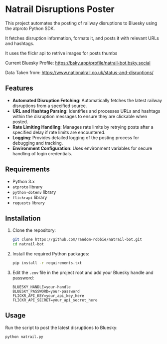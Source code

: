 # Natrail Disruptions Poster

This project automates the posting of railway disruptions to Bluesky using the atproto Python SDK. 

It fetches disruption information, formats it, and posts it with relevant URLs and hashtags.

It uses the flickr api to retrive images for posts thumbs

Current Bluesky Profile: https://bsky.app/profile/natrail-bot.bsky.social

Data Taken from: https://www.nationalrail.co.uk/status-and-disruptions/

## Features

- **Automated Disruption Fetching**: Automatically fetches the latest railway disruptions from a specified source.
- **URL and Hashtag Parsing**: Identifies and processes URLs and hashtags within the disruption messages to ensure they are clickable when posted.
- **Rate Limiting Handling**: Manages rate limits by retrying posts after a specified delay if rate limits are encountered.
- **Logging**: Provides detailed logging of the posting process for debugging and tracking.
- **Environment Configuration**: Uses environment variables for secure handling of login credentials.


## Requirements

- Python 3.x
- `atproto` library
- `python-dotenv` library
- `flickrapi` library
- `requests` library

## Installation

1. Clone the repository:
    ```bash
    git clone https://github.com/random-robbie/natrail-bot.git
    cd natrail-bot
    ```

2. Install the required Python packages:
    ```bash
    pip install -r requirements.txt
    ```

3. Edit the `.env` file in the project root and add your Bluesky handle and password:
    ```env
    BLUESKY_HANDLE=your-handle
    BLUESKY_PASSWORD=your-password
    FLICKR_API_KEY=your_api_key_here
    FLICKR_API_SECRET=your_api_secret_here
    ```

## Usage

Run the script to post the latest disruptions to Bluesky:
```bash
python natrail.py
